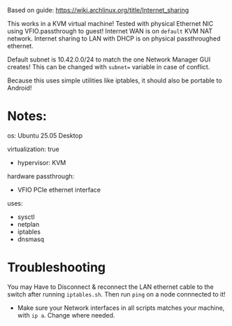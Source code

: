Based on guide: https://wiki.archlinux.org/title/Internet_sharing

This works in a KVM virtual machine! Tested with physical Ethernet NIC using VFIO.passthrough to guest!
Internet WAN is on `default` KVM NAT network. Internet sharing to LAN with DHCP is on physical passthroughed ethernet.

Default subnet is 10.42.0.0/24 to match the one Network Manager GUI creates! This can be changed with `subnet=` variable in case of conflict.

Because this uses simple utilities like iptables, it should also be portable to Android!

# Notes:
os: Ubuntu 25.05 Desktop

virtualization: true
- hypervisor: KVM

hardware passthrough:
- VFIO PCIe ethernet interface

uses:
- sysctl
- netplan
- iptables
- dnsmasq

# Troubleshooting
You may Have to Disconnect & reconnect the LAN ethernet cable to the switch after running `iptables.sh`. Then run `ping` on a node connnected to it!   

- Make sure your Network interfaces in all scripts matches your machine, with `ip a`. Change where needed.
